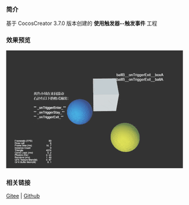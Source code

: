 ### 简介
基于 CocosCreator 3.7.0 版本创建的 **使用触发器--触发事件** 工程

### 效果预览
![image](../../../gif/202203/2022030425.gif)

### 相关链接
[Gitee](https://gitee.com/mirrors_cocos-creator/example-3d/blob/master/physics-3d/assets/cases/scenes) | [Github](https://github.com/cocos-creator/example-3d/blob/master/physics-3d/assets/cases/scenes)